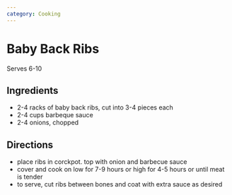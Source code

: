 ```yaml
---
category: Cooking
---
```


# Baby Back Ribs 

Serves 6-10

## Ingredients 

* 2-4 racks of baby back ribs, cut into 3-4 pieces each
* 2-4 cups barbeque sauce
* 2-4 onions, chopped

## Directions

* place ribs in corckpot. top with onion and barbecue sauce
* cover and cook on low for 7-9 hours or high for 4-5 hours or until meat is tender
* to serve, cut ribs between bones and coat with extra sauce as desired
